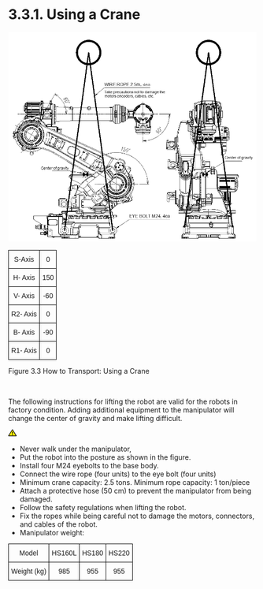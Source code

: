 ﻿# 3.3.1. Using a Crane


![](../../_assets/그림_3.3_운반방법_크레인이용.png)

<style type="text/css">
.tg  {border-collapse:collapse;border-spacing:0;}
.tg td{border-color:black;border-style:solid;border-width:1px;font-family:Arial, sans-serif;font-size:14px;
  overflow:hidden;padding:10px 5px;word-break:normal;}
.tg th{border-color:black;border-style:solid;border-width:1px;font-family:Arial, sans-serif;font-size:14px;
  font-weight:normal;overflow:hidden;padding:10px 5px;word-break:normal;}
.tg .tg-baqh{text-align:center;vertical-align:top}
</style>
<table class="tg">
<thead>
  <tr>
    <th class="tg-baqh">S-Axis</th>
    <th class="tg-baqh">0</th>
  </tr>
</thead>
<tbody>
  <tr>
    <td class="tg-baqh">H- Axis</td>
    <td class="tg-baqh">150</td>
  </tr>
  <tr>
    <td class="tg-baqh">V- Axis</td>
    <td class="tg-baqh">-60</td>
  </tr>
  <tr>
    <td class="tg-baqh">R2- Axis</td>
    <td class="tg-baqh">0</td>
  </tr>
  <tr>
    <td class="tg-baqh">B- Axis</td>
    <td class="tg-baqh">-90</td>
  </tr>
  <tr>
    <td class="tg-baqh">R1- Axis</td>
    <td class="tg-baqh">0</td>
  </tr>
</tbody>
</table>


  Figure 3.3 How to Transport: Using a Crane

<br>

The following instructions for lifting the robot are valid for the robots in factory condition. Adding additional equipment to the manipulator will change the center of gravity and make lifting difficult.

![](../../_assets/작은주의표시.png)

*	Never walk under the manipulator,
*	Put the robot into the posture as shown in the figure.
*	Install four M24 eyebolts to the base body.
*	Connect the wire rope (four units) to the eye bolt (four units)
*	Minimum crane capacity: 2.5 tons. Minimum rope capacity: 1 ton/piece
*	Attach a protective hose (50 cm) to prevent the manipulator from being damaged.
*	Follow the safety regulations when lifting the robot.
*	Fix the ropes while being careful not to damage the motors, connectors, and cables of the robot.
*	Manipulator weight: 

<style type="text/css">
.tg  {border-collapse:collapse;border-spacing:0;}
.tg td{border-color:black;border-style:solid;border-width:1px;font-family:Arial, sans-serif;font-size:14px;
  overflow:hidden;padding:10px 5px;word-break:normal;}
.tg th{border-color:black;border-style:solid;border-width:1px;font-family:Arial, sans-serif;font-size:14px;
  font-weight:normal;overflow:hidden;padding:10px 5px;word-break:normal;}
.tg .tg-baqh{text-align:center;vertical-align:top}
</style>
<table class="tg">
<thead>
  <tr>
    <th class="tg-baqh">Model</th>
    <th class="tg-baqh">HS160L</th>
    <th class="tg-baqh">HS180</th>
    <th class="tg-baqh">HS220</th>
  </tr>
</thead>
<tbody>
  <tr>
    <td class="tg-baqh">Weight (kg)</td>
    <td class="tg-baqh">985</td>
    <td class="tg-baqh">955</td>
    <td class="tg-baqh">955</td>
  </tr>
</tbody>
</table>